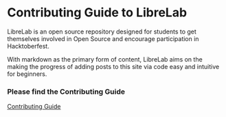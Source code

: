 # Contributing Guide to LibreLab

LibreLab is an open source repository designed for students to get themselves involved in Open Source and encourage participation in Hacktoberfest.

With markdown as the primary form of content, LibreLab aims on the making the progress of adding posts to this site via code easy and intuitive for beginners.

### Please find the Contributing Guide

[Contributing Guide](./content/contributing.md)
